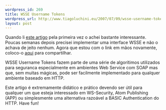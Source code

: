 ```yaml
--- 
wordpress_id: 269
title: WSSE Username Tokens
wordpress_url: http://www.tiagoluchini.eu/2007/07/09/wsse-username-tokens/
layout: post
---
```

Quando li <a href="http://www.xml.com/pub/a/2003/12/17/dive.html" target="_blank">este artigo</a> pela primeira vez o achei bastante interessante. Poucas semanas depois precisei implementar uma interface WSSE e não o achava de jeito nenhum. Agora que estou com o link em mãos novamente, coloco-o <a href="http://www.xml.com/pub/a/2003/12/17/dive.html" target="_blank">aqui</a> para compartilhar.

WSSE Username Tokens fazem parte de uma série de algorítimos utilizados para seguranca especialmente em ambientes Web Service com SOAP mas que, sem muitas mágicas, pode ser facilmente implementado para qualquer ambiente baseado em HTTP.

Este artigo é extremamente didático e prático devendo ser útil para qualquer um que esteja interessado em WS-Security, Atom Publishing (APP) ou simplesmente uma alternativa razoável a BASIC Authentication do HTTP. Have fun!
